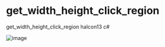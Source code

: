 # get_width_height_click_region
get_width_height_click_region halcon13 c#

![image](https://user-images.githubusercontent.com/13846438/125899545-4b7e462d-d82e-4696-af2e-5127d759425d.png)
